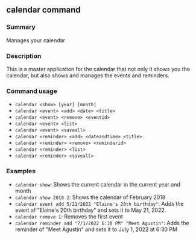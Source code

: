 ## calendar command

### Summary

Manages your calendar

### Description

This is a master application for the calendar that not only it shows you the calendar, but also shows and manages the events and reminders.

### Command usage

* `calendar <show> [year] [month]`
* `calendar <event> <add> <date> <title>`
* `calendar <event> <remove> <eventid>`
* `calendar <event> <list>`
* `calendar <event> <saveall>`
* `calendar <reminder> <add> <dateandtime> <title>`
* `calendar <reminder> <remove> <reminderid>`
* `calendar <reminder> <list>`
* `calendar <reminder> <saveall>`

### Examples

* `calendar show`: Shows the current calendar in the current year and month
* `calendar show 2018 2`: Shows the calendar of February 2018
* `calendar event add 5/21/2022 "Elaine's 20th birthday"`: Adds the event of "Elaine's 20th birthday" and sets it to May 21, 2022.
* `calendar remove 1`: Removes the first event
* `calendar reminder add "7/1/2022 6:30 PM" "Meet Agustin"`: Adds the reminder of "Meet Agustin" and sets it to July 1, 2022 at 6:30 PM
